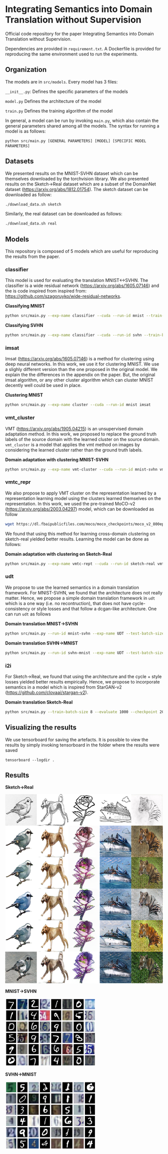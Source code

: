 # Integrating Semantics into Domain Translation without Supervision

Official code repository for the paper Integrating Semantics into Domain Translation without Supervision.

Dependencies are provided in `requirement.txt`. A Dockerfile is provided for reproducing the same environment
used to run the experiments.

## Organization

The models are in `src/models`. Every model has 3 files:

`__init__.py`: Defines the specific parameters of the models

`model.py` Defines the architecture of the model

`train.py` Defines the training algorithm of the model

In general, a model can be run by invoking `main.py`, which also contain the general parameters shared among all the
models. The syntax for running a model is as follows:
```
python src/main.py [GENERAL PARAMETERS] [MODEL] [SPECIFIC MODEL PARAMETERS]
```

## Datasets

We presented results on the MNIST-SVHN dataset which can be themselves downloaded by the torchvision library. We also
presented results on the Sketch->Real dataset which are a subset of the DomainNet dataset
(https://arxiv.org/abs/1812.01754).
The sketch dataset can be downloaded as follow:
```bash
./download_data.sh sketch
```
Similarly, the real dataset can be downloaded as follows:
```bash
./download_data.sh real
```

## Models
This repository is composed of 5 models which are useful for reproducing the results from the paper.
### classifier
This model is used for evaluating the translation MNIST<->SVHN. The classifier is a wide residual network
(https://arxiv.org/abs/1605.07146) and the is  code inspired from inspired from:
https://github.com/szagoruyko/wide-residual-networks.

**Classifying MNIST**
```bash
python src/main.py --exp-name classifier --cuda --run-id mnist --train-batch-size 128 --valid-split 0.2 classifier --dataset mnist
```
**Classifying SVHN**
```bash
python src/main.py --exp-name classifier --cuda --run-id svhn --train-batch-size 128 --valid-split 0.2 classifier --dataset svhn_extra
```
### imsat
Imsat (https://arxiv.org/abs/1605.07146) is a method for clustering using deep neural networks. In this work, we use it
 for clustering MNIST. We use a slighly different version than the one proposed in the original model. We explain the
 the differences in the appendix on the paper. But, the original imsat algorithm, or any other cluster algorithm which
 can cluster MNIST decently well could be used in place.
 
**Clustering MNIST**
```bash
python src/main.py --exp-name cluster --cuda --run-id mnist imsat
```
 
### vmt_cluster
VMT (https://arxiv.org/abs/1905.04215) is an unsupervised domain adaptation method. In this work, we proposed to replace
the ground truth labels of the source domain with the learned cluster on the source domain. `vmt_cluster` is a model
that applies the vmt method on images by considering the learned cluster rather than the ground truth labels.

**Domain adaptation with clustering MNIST-SVHN**
```bash
python src/main.py --exp-name vmt-cluster --cuda --run-id mnist-svhn vmt_cluster --dataset1 mnist --dataset2 svhn --cluster-model-path ./experiments/vrinv/cluster_mnist-None --cluster-model vrinv --dw 0.01 --svw 1 --tvw 0.06 --tcw 0.06 --smw 1 --tmw 0.06
```
### vmtc_repr
We also propose to apply VMT cluster on the representation learned by a representation learning model using the clusters
learned themselves on the representation. In this work, we used the pre-trained MoCO-v2
(https://arxiv.org/abs/2003.04297) model, which can be downloaded as follow
```bash
wget https://dl.fbaipublicfiles.com/moco/moco_checkpoints/moco_v2_800ep/moco_v2_800ep_pretrain.pth.tar
```
We found that using this method for learning cross-domain clustering on sketch-real yielded better results. Learning the
model can be done as follows:

**Domain adaptation with clustering on Sketch-Real**
```bash
python src/main.py --exp-name vmtc-rept --cuda --run-id sketch-real vmtc_repr --dataset-loc1 data/real --dataset-loc2 data/sketch --ss-path moco_v2_800ep_pretrain.pth.tar
```

### udt
We propose to use the learned semantics in a domain translation framework. For MNIST-SVHN, we found that the
architecture does not really matter. Hence, we propose a simple domain translation framework in `udt` which is a one 
way (i.e. no recontruction), that does not have cycle-consistency or style losses and that follow a dcgan-like
architecture. One can run `udt` as follows

**Domain translation MNIST->SVHN**
```bash
python src/main.py --run-id mnist-svhn --exp-name UDT --test-batch-size 50 --cuda udt --eval-model-path ./experiments/classifier/classifier_svhn-None/ --dataset1 mnist --dataset2 svhn --semantic-model-path ./experiments/vmt_cluster/vmt-cluster_mnist-svhn-None --gsxy 0.5
```

**Domain translation SVHN->MNIST**
```bash
python src/main.py --run-id svhn-mnist --exp-name UDT --test-batch-size 50 --cuda udt --eval-model-path ./experiments/classifier/classifier_mnist-None/ --dataset1 svhn --dataset2 mnist --semantic-model-path ./experiments/vmt_cluster/vmt-cluster_mnist-svhn-None --gsxy 0.5
```

### i2i
For Sketch->Real, we found that using the architecture and the cycle + style losses yielded better results empirically. 
Hence, we propose to incorporate semantics in a model which is inspired from StarGAN-v2 (https://github.com/clovaai/stargan-v2).

**Domain translation Sketch-Real**
```bash
python src/main.py --train-batch-size 8 --evaluate 1000 --checkpoint 2000 --exp-name i2i --cuda --run-id sketch-real i2i --da-path ./experiments/vmtc_repr/vmtc-repr_ln-sketch-real-None/ --dataset cond_visda --dataset-loc1 ./data/sketch/ --dataset-loc2 ./data/real/ --ss-path moco_v2_800ep_pretrain.pth.tar
```

## Visualizing the results
We use tensorboard for saving the artefacts. It is possible to view the results by simply invoking tensorboard in the folder where the results were saved
```
tensorboard --logdir .
```


## Results

**Sketch->Real**

![](assets/sketch_real.png)


**MNIST->SVHN** 

![](assets/ours_m-s.png)

**SVHN->MNIST**

![](assets/ours_s-m.png)
